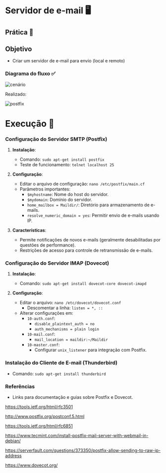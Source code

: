 # Servidor de e-mail 🖥️

## Prática 🥼

## Objetivo

- Criar um servidor de e-mail para envio (local e remoto)

### Diagrama do fluxo ✅

![cenário](https://github.com/user-attachments/assets/edbde7bc-bbc1-4a89-b8ce-6077e267ff0e)

Realizado:

![postfix](https://github.com/user-attachments/assets/fd9d9d53-429d-4b5f-8730-dba4120059ee)



# Execução 🚀

### Configuração do Servidor SMTP (Postfix)
1. **Instalação**: 
   - Comando: `sudo apt-get install postfix`
   - Teste de funcionamento: `telnet localhost 25`

2. **Configuração**:
   - Editar o arquivo de configuração: `nano /etc/postfix/main.cf`
   - Parâmetros importantes:
     - `$myhostname`: Nome do host do servidor.
     - `$mydomain`: Domínio do servidor.
     - `home_mailbox = Maildir/`: Diretório para armazenamento de e-mails.
     - `resolve_numeric_domain = yes`: Permitir envio de e-mails usando IP.

3. **Características**:
   - Permite notificações de novos e-mails (geralmente desabilitadas por questões de performance).
   - Restrições de acesso para controle de retransmissão de e-mails.

### Configuração do Servidor IMAP (Dovecot)
1. **Instalação**:
   - Comando: `sudo apt-get install dovecot-core dovecot-imapd`

2. **Configuração**:
   - Editar o arquivo: `nano /etc/dovecot/dovecot.conf`
     - Descomentar a linha: `listen = *, ::`
   - Alterar configurações em:
     - `10-auth.conf`: 
       - `disable_plaintext_auth = no`
       - `auth_mechanisms = plain login`
     - `10-mail.conf`: 
       - `mail_location = maildir:~/Maildir`
     - `10-master.conf`: 
       - Configurar `unix_listener` para integração com Postfix.

### Instalação do Cliente de E-mail (Thunderbird)
- Comando: `sudo apt-get install thunderbird`

### Referências
- Links para documentação e guias sobre Postfix e Dovecot.

https://tools.ietf.org/html/rfc3501

http://www.postfix.org/postconf.5.html

https://tools.ietf.org/html/rfc6851

https://www.tecmint.com/install-postfix-mail-server-with-webmail-in-debian/

https://serverfault.com/questions/373350/postfix-allow-sending-to-raw-ip-address

https://www.dovecot.org/
